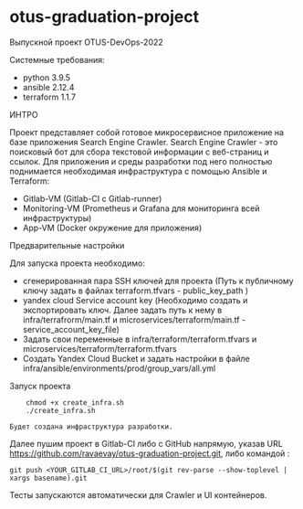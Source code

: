 # otus-graduation-project
Выпускной проект OTUS-DevOps-2022

Системные требования:

- python 3.9.5
- ansible 2.12.4
- terraform 1.1.7

ИНТРО

Проект представляет собой готовое микросервисное приложение на базе приложения Search Engine Crawler.
Search Engine Crawler - это поисковый бот для сбора текстовой информации с веб-страниц и ссылок.
Для приложения и среды разработки под него полностью поднимается необходимая инфраструктура с помощью Ansible и Terraform:
 - Gitlab-VM (Gitlab-CI c Gitlab-runner)
 - Monitoring-VM (Prometheus и Grafana для мониторинга всей инфраструктуры)
 - App-VM (Docker окружение для приложения)

Предварительные настройки

 Для запуска проекта необходимо:
  - сгенерированная пара SSH ключей для проекта (Путь к публичному ключу задать в файлах terraform.tfvars - public_key_path )
  - yandex cloud Service account key (Необходимо создать и экспортировать ключ. Далее задать путь к нему в infra/terrafrorm/main.tf и microservices/terraform/main.tf - service_account_key_file)
  - Задать свои переменные в infra/terraform/terraform.tfvars и microservices/terraform/terraform.tfvars
  - Создать Yandex Cloud Bucket и задать настройки в файле infra/ansible/environments/prod/group_vars/all.yml

Запуск проекта
```
    chmod +x create_infra.sh
    ./create_infra.sh
```

    Будет создана инфраструктура разработки. 

Далее пушим проект в Gitlab-CI либо с GitHub напрямую, указав URL https://github.com/ravaevay/otus-graduation-project.git, либо командой :
``` 
git push <YOUR_GITLAB_CI_URL>/root/$(git rev-parse --show-toplevel | xargs basename).git
```
Тесты запускаются автоматически для Crawler и UI контейнеров.
